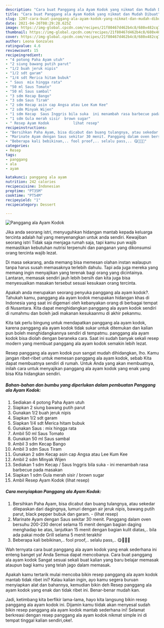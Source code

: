 ```yaml
---
description: "Cara buat Panggang ala Ayam Kodok yang nikmat dan Mudah Dibuat"
title: "Cara buat Panggang ala Ayam Kodok yang nikmat dan Mudah Dibuat"
slug: 1207-cara-buat-panggang-ala-ayam-kodok-yang-nikmat-dan-mudah-dibuat
date: 2021-04-26T08:29:28.625Z
image: https://img-global.cpcdn.com/recipes/21f80467d462b4c8/680x482cq70/panggang-ala-ayam-kodok-foto-resep-utama.jpg
thumbnail: https://img-global.cpcdn.com/recipes/21f80467d462b4c8/680x482cq70/panggang-ala-ayam-kodok-foto-resep-utama.jpg
cover: https://img-global.cpcdn.com/recipes/21f80467d462b4c8/680x482cq70/panggang-ala-ayam-kodok-foto-resep-utama.jpg
author: Leona Gonzales
ratingvalue: 4.6
reviewcount: 15
recipeingredient:
- "4 potong Paha Ayam utuh"
- "2 siung bawang putih parut"
- "1/2 buah jeruk nipis"
- "1/2 sdt garam"
- "1/4 sdt Merica hitam bubuk"
- " Saus  mix hingga rata"
- "50 ml Saus Tomato"
- "50 ml Saus sambal"
- "3 sdm Kecap Bango"
- "3 sdm Saus Tiram"
- "2 sdm Kecap asin cap Angsa atau Lee Kum Kee"
- "2 sdm Minyak Wijen"
- "1 sdm Kecap  Saus Inggris bila suka  ini menambah rasa barbecue pada masakan"
- "1 sdm Gula merah sisir  brown sugar"
- " Resep Ayam Kodok           lihat resep"
recipeinstructions:
- "Bersihkan Paha Ayam, bisa dicabut dan buang tulangnya, atau sekedar dilepaskan dari dagingnya, lumuri dengan air jeruk nipis, bawang putih parut, black pepper bubuk dan garam.           (lihat resep)"
- "Marinate Ayam dengan Saus sekitar 30 menit. Panggang dalam oven bersuhu 200-230 dercel selama 15 menit dengan bagian daging menghadap ke atas, lanjutkan 15 menit dengan bagian kulit diatas,.. bila ada pakai mode Grill selama 5 menit terakhir"
- "Beberapa kali bebikinan,.. fool proof,.. selalu pass,.. 😋🤩👩‍🍳"
categories:
- Resep
tags:
- panggang
- ala
- ayam

katakunci: panggang ala ayam 
nutrition: 242 calories
recipecuisine: Indonesian
preptime: "PT35M"
cooktime: "PT54M"
recipeyield: "1"
recipecategory: Dessert

---
```



![Panggang ala Ayam Kodok](https://img-global.cpcdn.com/recipes/21f80467d462b4c8/680x482cq70/panggang-ala-ayam-kodok-foto-resep-utama.jpg)

Jika anda seorang istri, menyuguhkan hidangan mantab kepada keluarga tercinta adalah hal yang menyenangkan untuk anda sendiri. Kewajiban seorang istri Tidak saja menjaga rumah saja, tapi kamu pun wajib memastikan kebutuhan nutrisi terpenuhi dan panganan yang dikonsumsi orang tercinta wajib lezat.

Di masa  sekarang, anda memang bisa memesan olahan instan walaupun tanpa harus susah memasaknya terlebih dahulu. Tapi ada juga mereka yang memang ingin menyajikan yang terenak bagi orang yang dicintainya. Lantaran, memasak sendiri jauh lebih bersih dan kita juga bisa menyesuaikan masakan tersebut sesuai kesukaan orang tercinta. 



Apakah anda merupakan seorang penyuka panggang ala ayam kodok?. Tahukah kamu, panggang ala ayam kodok merupakan hidangan khas di Indonesia yang saat ini digemari oleh kebanyakan orang di berbagai tempat di Nusantara. Kita dapat menghidangkan panggang ala ayam kodok sendiri di rumahmu dan boleh jadi makanan kesukaanmu di akhir pekanmu.

Kita tak perlu bingung untuk mendapatkan panggang ala ayam kodok, karena panggang ala ayam kodok tidak sukar untuk ditemukan dan kalian pun boleh menghidangkannya sendiri di tempatmu. panggang ala ayam kodok bisa diolah dengan beraneka cara. Saat ini sudah banyak sekali resep modern yang membuat panggang ala ayam kodok semakin lebih lezat.

Resep panggang ala ayam kodok pun sangat mudah dihidangkan, lho. Kamu jangan ribet-ribet untuk memesan panggang ala ayam kodok, sebab Kita dapat membuatnya sendiri di rumah. Untuk Anda yang akan membuatnya, inilah cara untuk menyajikan panggang ala ayam kodok yang enak yang bisa Kita hidangkan sendiri.

<!--inarticleads1-->

##### Bahan-bahan dan bumbu yang diperlukan dalam pembuatan Panggang ala Ayam Kodok:

1. Sediakan 4 potong Paha Ayam utuh
1. Siapkan 2 siung bawang putih parut
1. Gunakan 1/2 buah jeruk nipis
1. Siapkan 1/2 sdt garam
1. Siapkan 1/4 sdt Merica hitam bubuk
1. Gunakan  Saus : mix hingga rata
1. Ambil 50 ml Saus Tomato
1. Gunakan 50 ml Saus sambal
1. Ambil 3 sdm Kecap Bango
1. Ambil 3 sdm Saus Tiram
1. Gunakan 2 sdm Kecap asin cap Angsa atau Lee Kum Kee
1. Ambil 2 sdm Minyak Wijen
1. Sediakan 1 sdm Kecap / Saus Inggris bila suka - ini menambah rasa barbecue pada masakan
1. Siapkan 1 sdm Gula merah sisir / brown sugar
1. Ambil  Resep Ayam Kodok           (lihat resep)




<!--inarticleads2-->

##### Cara menyiapkan Panggang ala Ayam Kodok:

1. Bersihkan Paha Ayam, bisa dicabut dan buang tulangnya, atau sekedar dilepaskan dari dagingnya, lumuri dengan air jeruk nipis, bawang putih parut, black pepper bubuk dan garam. -           (lihat resep)
1. Marinate Ayam dengan Saus sekitar 30 menit. Panggang dalam oven bersuhu 200-230 dercel selama 15 menit dengan bagian daging menghadap ke atas, lanjutkan 15 menit dengan bagian kulit diatas,.. bila ada pakai mode Grill selama 5 menit terakhir
1. Beberapa kali bebikinan,.. fool proof,.. selalu pass,.. 😋🤩👩‍🍳




Wah ternyata cara buat panggang ala ayam kodok yang enak sederhana ini enteng banget ya! Anda Semua dapat mencobanya. Cara buat panggang ala ayam kodok Sangat sesuai sekali buat kalian yang baru belajar memasak ataupun bagi kamu yang telah jago dalam memasak.

Apakah kamu tertarik mulai mencoba bikin resep panggang ala ayam kodok mantab tidak ribet ini? Kalau kalian ingin, ayo kamu segera buruan menyiapkan alat dan bahannya, kemudian bikin deh Resep panggang ala ayam kodok yang enak dan tidak ribet ini. Benar-benar mudah kan. 

Jadi, ketimbang kita berfikir lama-lama, hayo kita langsung bikin resep panggang ala ayam kodok ini. Dijamin kamu tiidak akan menyesal sudah bikin resep panggang ala ayam kodok mantab sederhana ini! Selamat berkreasi dengan resep panggang ala ayam kodok nikmat simple ini di tempat tinggal kalian sendiri,oke!.


